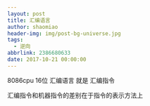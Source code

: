 ```yaml
---
layout: post
title: 汇编语言
author: shaomiao
header-img: img/post-bg-universe.jpg
tags:
  - 逆向
abbrlink: 2386680633
date: 2017-10-21 00:00:00
---
```

8086cpu 16位 
汇编语言 就是 汇编指令

汇编指令和机器指令的差别在于指令的表示方法上

